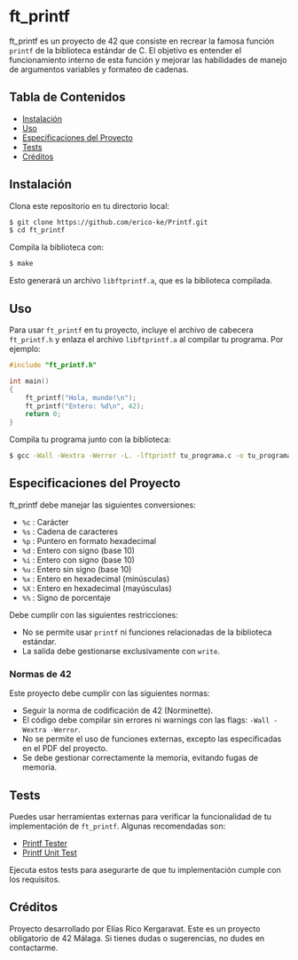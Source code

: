 # ft\_printf

ft\_printf es un proyecto de 42 que consiste en recrear la famosa función `printf` de la biblioteca estándar de C. El objetivo es entender el funcionamiento interno de esta función y mejorar las habilidades de manejo de argumentos variables y formateo de cadenas.

## Tabla de Contenidos

- [Instalación](#instalación)
- [Uso](#uso)
- [Especificaciones del Proyecto](#especificaciones-del-proyecto)
- [Tests](#tests)
- [Créditos](#créditos)

## Instalación

Clona este repositorio en tu directorio local:

```bash
$ git clone https://github.com/erico-ke/Printf.git
$ cd ft_printf
```

Compila la biblioteca con:

```bash
$ make
```

Esto generará un archivo `libftprintf.a`, que es la biblioteca compilada.

## Uso

Para usar `ft_printf` en tu proyecto, incluye el archivo de cabecera `ft_printf.h` y enlaza el archivo `libftprintf.a` al compilar tu programa. Por ejemplo:

```c
#include "ft_printf.h"

int main()
{
    ft_printf("Hola, mundo!\n");
    ft_printf("Entero: %d\n", 42);
    return 0;
}
```

Compila tu programa junto con la biblioteca:

```bash
$ gcc -Wall -Wextra -Werror -L. -lftprintf tu_programa.c -o tu_programa
```

## Especificaciones del Proyecto

ft\_printf debe manejar las siguientes conversiones:

- `%c` : Carácter
- `%s` : Cadena de caracteres
- `%p` : Puntero en formato hexadecimal
- `%d` : Entero con signo (base 10)
- `%i` : Entero con signo (base 10)
- `%u` : Entero sin signo (base 10)
- `%x` : Entero en hexadecimal (minúsculas)
- `%X` : Entero en hexadecimal (mayúsculas)
- `%%` : Signo de porcentaje

Debe cumplir con las siguientes restricciones:

- No se permite usar `printf` ni funciones relacionadas de la biblioteca estándar.
- La salida debe gestionarse exclusivamente con `write`.

### Normas de 42

Este proyecto debe cumplir con las siguientes normas:

- Seguir la norma de codificación de 42 (Norminette).
- El código debe compilar sin errores ni warnings con las flags: `-Wall -Wextra -Werror`.
- No se permite el uso de funciones externas, excepto las especificadas en el PDF del proyecto.
- Se debe gestionar correctamente la memoria, evitando fugas de memoria.

## Tests

Puedes usar herramientas externas para verificar la funcionalidad de tu implementación de `ft_printf`. Algunas recomendadas son:

- [Printf Tester](https://github.com/Tripouille/printfTester)
- [Printf Unit Test](https://github.com/Mazoise/42TESTERS-PRINTF)

Ejecuta estos tests para asegurarte de que tu implementación cumple con los requisitos.

## Créditos

Proyecto desarrollado por Elías Rico Kergaravat. Este es un proyecto obligatorio de 42 Málaga. Si tienes dudas o sugerencias, no dudes en contactarme.
